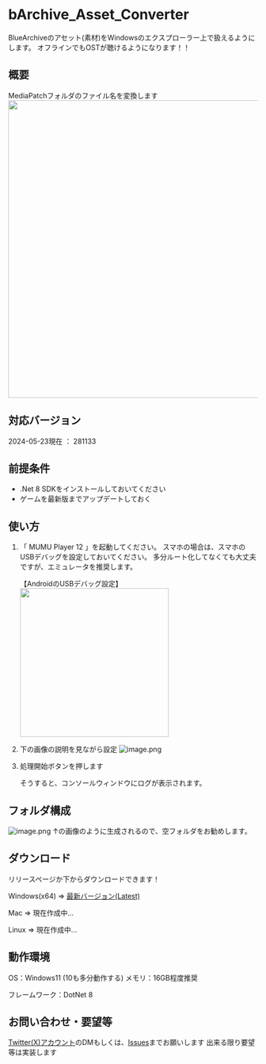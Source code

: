 # bArchive_Asset_Converter
BlueArchiveのアセット(素材)をWindowsのエクスプローラー上で扱えるようにします。
オフラインでもOSTが聴けるようになります！！

## 概要
MediaPatchフォルダのファイル名を変換します
<img src="https://github.com/Locu-Developper/bArchive-Asset-Converter/assets/112639139/e522c5de-65b3-4cd0-9207-2c2ddfdaab18" width="600px">



## 対応バージョン
2024-05-23現在 ： 281133

## 前提条件
- .Net 8 SDKをインストールしておいてください
- ゲームを最新版までアップデートしておく

## 使い方
1. 「 MUMU Player 12 」を起動してください。
    スマホの場合は、スマホのUSBデバッグを設定しておいてください。
    多分ルート化してなくても大丈夫ですが、エミュレータを推奨します。

    【AndroidのUSBデバッグ設定】
    <img src="https://qiita-image-store.s3.ap-northeast-1.amazonaws.com/0/3494460/dc6b3f53-6b47-726f-ce6b-a102f92933c9.png" width="300px">

2. 下の画像の説明を見ながら設定
    ![image.png](https://qiita-image-store.s3.ap-northeast-1.amazonaws.com/0/3494460/ee165717-6219-c876-ca42-aac3f61600e4.png)

2. 処理開始ボタンを押します
   
    そうすると、コンソールウィンドウにログが表示されます。

## フォルダ構成
![image.png](https://qiita-image-store.s3.ap-northeast-1.amazonaws.com/0/3494460/67d7b1bc-982d-9416-2052-de38948d92af.png)
↑の画像のように生成されるので、空フォルダをお勧めします。

## ダウンロード
リリースページか下からダウンロードできます！

Windows(x64) ⇒ [最新バージョン(Latest)](https://github.com/Locu-Developper/bArchive_Asset_Converter/releases/tag/v1.1.0)

Mac ⇒ 現在作成中...

Linux ⇒ 現在作成中...

## 動作環境
OS：Windows11 (10も多分動作する)
メモリ：16GB程度推奨

フレームワーク：DotNet 8

## お問い合わせ・要望等
[Twitter(X)アカウント](https://twitter.com/Gw26ZlUOjP8699)のDMもしくは、[Issues](https://github.com/Locu-Developper/bArchive_Asset_Converter/issues)までお願いします
出来る限り要望等は実装します
